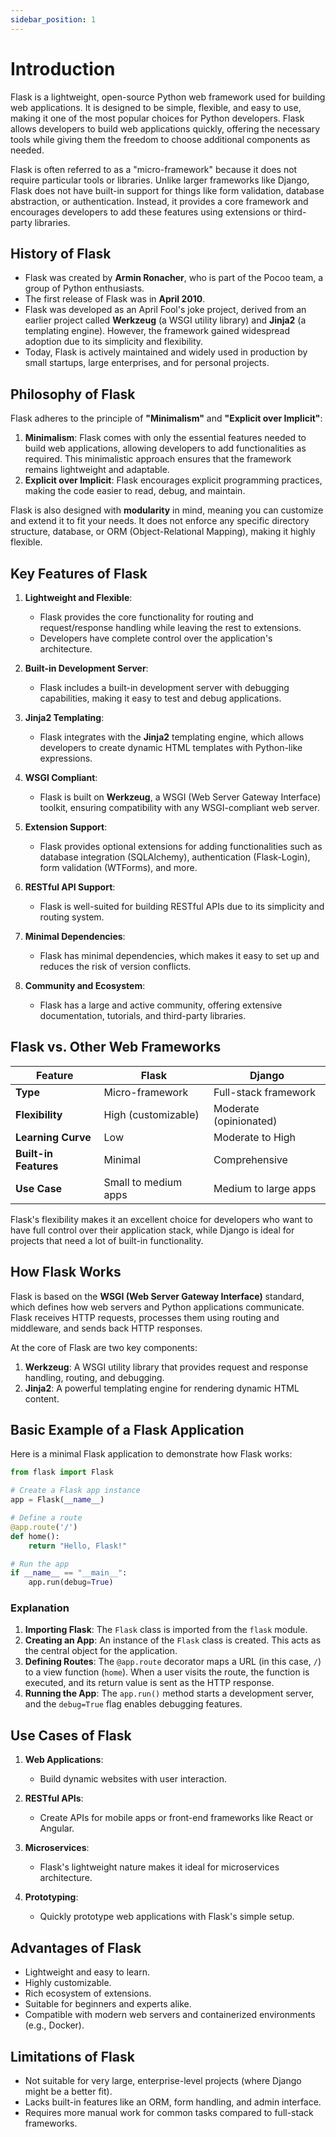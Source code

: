 ```yaml
---
sidebar_position: 1
---
```


# Introduction

Flask is a lightweight, open-source Python web framework used for building web applications. It is designed to be simple, flexible, and easy to use, making it one of the most popular choices for Python developers. Flask allows developers to build web applications quickly, offering the necessary tools while giving them the freedom to choose additional components as needed.

Flask is often referred to as a "micro-framework" because it does not require particular tools or libraries. Unlike larger frameworks like Django, Flask does not have built-in support for things like form validation, database abstraction, or authentication. Instead, it provides a core framework and encourages developers to add these features using extensions or third-party libraries.

## History of Flask

- Flask was created by **Armin Ronacher**, who is part of the Pocoo team, a group of Python enthusiasts.
- The first release of Flask was in **April 2010**.
- Flask was developed as an April Fool's joke project, derived from an earlier project called **Werkzeug** (a WSGI utility library) and **Jinja2** (a templating engine). However, the framework gained widespread adoption due to its simplicity and flexibility.
- Today, Flask is actively maintained and widely used in production by small startups, large enterprises, and for personal projects.

## Philosophy of Flask

Flask adheres to the principle of **"Minimalism"** and **"Explicit over Implicit"**:

1. **Minimalism**: Flask comes with only the essential features needed to build web applications, allowing developers to add functionalities as required. This minimalistic approach ensures that the framework remains lightweight and adaptable.
2. **Explicit over Implicit**: Flask encourages explicit programming practices, making the code easier to read, debug, and maintain.

Flask is also designed with **modularity** in mind, meaning you can customize and extend it to fit your needs. It does not enforce any specific directory structure, database, or ORM (Object-Relational Mapping), making it highly flexible.

## Key Features of Flask

1. **Lightweight and Flexible**:

   - Flask provides the core functionality for routing and request/response handling while leaving the rest to extensions.
   - Developers have complete control over the application's architecture.

2. **Built-in Development Server**:

   - Flask includes a built-in development server with debugging capabilities, making it easy to test and debug applications.

3. **Jinja2 Templating**:

   - Flask integrates with the **Jinja2** templating engine, which allows developers to create dynamic HTML templates with Python-like expressions.

4. **WSGI Compliant**:

   - Flask is built on **Werkzeug**, a WSGI (Web Server Gateway Interface) toolkit, ensuring compatibility with any WSGI-compliant web server.

5. **Extension Support**:

   - Flask provides optional extensions for adding functionalities such as database integration (SQLAlchemy), authentication (Flask-Login), form validation (WTForms), and more.

6. **RESTful API Support**:

   - Flask is well-suited for building RESTful APIs due to its simplicity and routing system.

7. **Minimal Dependencies**:

   - Flask has minimal dependencies, which makes it easy to set up and reduces the risk of version conflicts.

8. **Community and Ecosystem**:
   - Flask has a large and active community, offering extensive documentation, tutorials, and third-party libraries.

## Flask vs. Other Web Frameworks

| Feature               | Flask                | Django                 |
| --------------------- | -------------------- | ---------------------- |
| **Type**              | Micro-framework      | Full-stack framework   |
| **Flexibility**       | High (customizable)  | Moderate (opinionated) |
| **Learning Curve**    | Low                  | Moderate to High       |
| **Built-in Features** | Minimal              | Comprehensive          |
| **Use Case**          | Small to medium apps | Medium to large apps   |

Flask's flexibility makes it an excellent choice for developers who want to have full control over their application stack, while Django is ideal for projects that need a lot of built-in functionality.

## How Flask Works

Flask is based on the **WSGI (Web Server Gateway Interface)** standard, which defines how web servers and Python applications communicate. Flask receives HTTP requests, processes them using routing and middleware, and sends back HTTP responses.

At the core of Flask are two key components:

1. **Werkzeug**: A WSGI utility library that provides request and response handling, routing, and debugging.
2. **Jinja2**: A powerful templating engine for rendering dynamic HTML content.

## Basic Example of a Flask Application

Here is a minimal Flask application to demonstrate how Flask works:

```python
from flask import Flask

# Create a Flask app instance
app = Flask(__name__)

# Define a route
@app.route('/')
def home():
    return "Hello, Flask!"

# Run the app
if __name__ == "__main__":
    app.run(debug=True)
```

### Explanation

1. **Importing Flask**: The `Flask` class is imported from the `flask` module.
2. **Creating an App**: An instance of the `Flask` class is created. This acts as the central object for the application.
3. **Defining Routes**: The `@app.route` decorator maps a URL (in this case, `/`) to a view function (`home`). When a user visits the route, the function is executed, and its return value is sent as the HTTP response.
4. **Running the App**: The `app.run()` method starts a development server, and the `debug=True` flag enables debugging features.

## Use Cases of Flask

1. **Web Applications**:

   - Build dynamic websites with user interaction.

2. **RESTful APIs**:

   - Create APIs for mobile apps or front-end frameworks like React or Angular.

3. **Microservices**:

   - Flask's lightweight nature makes it ideal for microservices architecture.

4. **Prototyping**:
   - Quickly prototype web applications with Flask's simple setup.

## Advantages of Flask

- Lightweight and easy to learn.
- Highly customizable.
- Rich ecosystem of extensions.
- Suitable for beginners and experts alike.
- Compatible with modern web servers and containerized environments (e.g., Docker).

## Limitations of Flask

- Not suitable for very large, enterprise-level projects (where Django might be a better fit).
- Lacks built-in features like an ORM, form handling, and admin interface.
- Requires more manual work for common tasks compared to full-stack frameworks.
